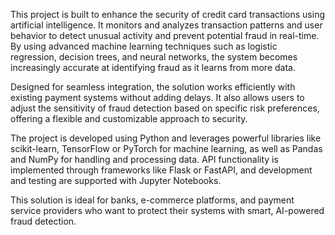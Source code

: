 This project is built to enhance the security of credit card transactions using artificial intelligence. It monitors and analyzes transaction patterns and user behavior to detect unusual activity and prevent potential fraud in real-time. By using advanced machine learning techniques such as logistic regression, decision trees, and neural networks, the system becomes increasingly accurate at identifying fraud as it learns from more data.

Designed for seamless integration, the solution works efficiently with existing payment systems without adding delays. It also allows users to adjust the sensitivity of fraud detection based on specific risk preferences, offering a flexible and customizable approach to security.

The project is developed using Python and leverages powerful libraries like scikit-learn, TensorFlow or PyTorch for machine learning, as well as Pandas and NumPy for handling and processing data. API functionality is implemented through frameworks like Flask or FastAPI, and development and testing are supported with Jupyter Notebooks.

This solution is ideal for banks, e-commerce platforms, and payment service providers who want to protect their systems with smart, AI-powered fraud detection.

